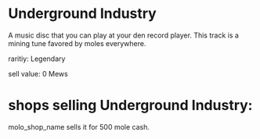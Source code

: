 # Underground Industry

A music disc that you can play at your den record player. This track is a mining tune favored by moles everywhere.

raritiy: Legendary

sell value: 0 Mews

# shops selling Underground Industry:

molo_shop_name sells it for 500 mole cash.